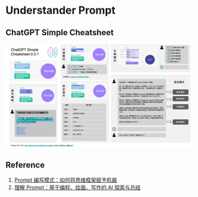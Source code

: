 # Understander Prompt

## ChatGPT Simple Cheatsheet

![prompt-simple-cheatsheet](../assets/prompt-simple-cheatsheet.jpg)

## 

## Reference

1. [Prompt 编写模式：如何将思维框架赋予机器](https://github.com/prompt-engineering/prompt-patterns)
2. [理解 Prompt：基于编程、绘画、写作的 AI 探索与总结](https://github.com/prompt-engineering/understand-prompt)
